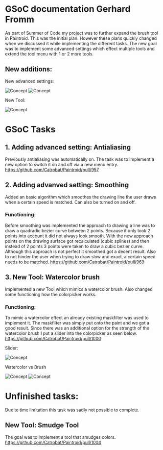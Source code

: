 # GSoC documentation Gerhard Fromm

As part of Summer of Code my project was to further expand the brush tool in Paintroid.
This was the initial plan. However these plans quickly changed when we discussed it while implementing the different tasks.
The new goal was to implement some advanced settings which effect multiple tools and extend the tool menu with 1 or 2 more tools.

## New additions:
New advanced settings: 

![Concept](https://i.imgur.com/SFo5C0B.png)
![Concept](https://i.imgur.com/rUOgVoU.png)

New Tool:

![Concept](https://i.imgur.com/PLrNj4l.png)


# GSoC Tasks

## 1. Adding advanced setting: Antialiasing
Previously antialiasing was automatically on. The task was to 
implement a new option to switch it on and off via a new menu entry.
https://github.com/Catrobat/Paintroid/pull/957

## 2. Adding advanved setting: Smoothing
Added an basic algorithm which smoothes the drawing line the user
draws when a certain speed is matched. Can also be turned on and off.

### Functioning:
Before smoothing was implemented the approach to drawing a line was to draw a quadradic bezier curve
between 2 points. Because it only took 2 points into account it did not always look smooth. With the 
new approach points on the drawing surface got recalculated (cubic splines) and then instead of 2 points
3 points were taken to draw a cubic bezier curve. Although this approach is not perfect it smoothed got
a decent result. Also to not hinder the user when trying to draw slow and exact, a certain speed needs to be matched.
https://github.com/Catrobat/Paintroid/pull/969

## 3. New Tool: Watercolor brush
Implemented a new Tool which mimics a watercolor brush.
Also changed some functioning how the colorpicker works.

### Functioning:
To mimic a watercolor effect an already existing maskfilter was used to implement it.
The maskfilter was simply put onto the paint and we got a good result. Since there was 
an additional option for the strength of the watercolor brush I put a slider into the colorpicker as seen below.
https://github.com/Catrobat/Paintroid/pull/1000

Slider:

![Concept](https://i.imgur.com/M6KAko8.png)

Watercolor vs Brush

![Concept](https://i.imgur.com/Zae42Gc.png)
![Concept](https://i.imgur.com/C7BMc53.png)



# Unfinished tasks:
Due to time limitation this task was sadly not possible to complete.

## New Tool: Smudge Tool
The goal was to implement a tool that smudges colors. 
https://github.com/Catrobat/Paintroid/pull/1004


